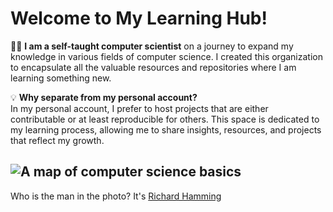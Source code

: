 # Welcome to My Learning Hub!

👨‍💻 **I am a self-taught computer scientist** on a journey to expand my knowledge in various fields of computer science. I created this organization to encapsulate all the valuable resources and repositories where I am learning something new.

💡 **Why separate from my personal account?**  
In my personal account, I prefer to host projects that are either contributable or at least reproducible for others. This space is dedicated to my learning process, allowing me to share insights, resources, and projects that reflect my growth.

 
![A map of computer science basics](https://i.redd.it/13v6seyveh661.png)
---------------------------------------------------------------------------------------------------
Who is the man in the photo? It's [Richard Hamming](https://en.wikipedia.org/wiki/Richard_Hamming)
